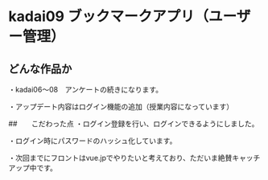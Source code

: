 # kadai09 ブックマークアプリ（ユーザー管理）

## どんな作品か
・kadai06〜08　アンケートの続きになります。

・アップデート内容はログイン機能の追加（授業内容になっています）

##　　こだわった点
・ログイン登録を行い、ログインできるようにしました。

・ログイン時にパスワードのハッシュ化しています。

・次回までにフロントはvue.jpでやりたいと考えており、ただいま絶賛キャッチアップ中です。

